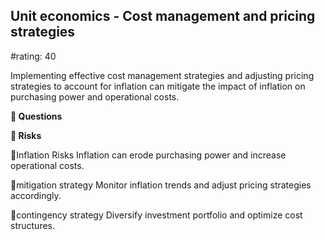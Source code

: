 

## Unit economics - Cost management and pricing strategies

#rating: 40


Implementing effective cost management strategies and adjusting pricing strategies to account for inflation can mitigate the impact of inflation on purchasing power and operational costs.

**💭 Questions**



**🚨 Risks**

🚨Inflation Risks
Inflation can erode purchasing power and increase operational costs.

🚨mitigation strategy
Monitor inflation trends and adjust pricing strategies accordingly.

🚨contingency strategy
Diversify investment portfolio and optimize cost structures.




